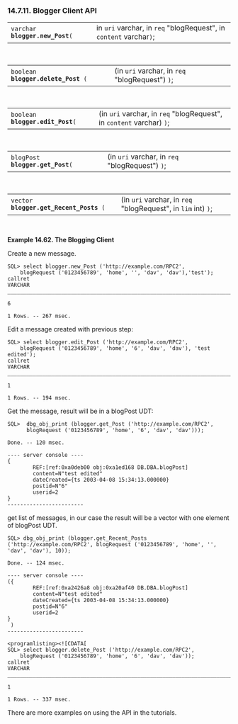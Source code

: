 <div>

<div>

<div>

<div>

### 14.7.11. Blogger Client API

</div>

</div>

</div>

<div>

|                                     |                                                                    |
|-------------------------------------|--------------------------------------------------------------------|
| `varchar `**`blogger.new_Post`**`(` | in `uri` varchar, in `req` "blogRequest", in `content` varchar`)`; |

<div>

 

</div>

</div>

<div>

|                                         |                                                 |
|-----------------------------------------|-------------------------------------------------|
| `boolean `**`blogger.delete_Post`**` (` | (in `uri` varchar, in `req` "blogRequest") `)`; |

<div>

 

</div>

</div>

<div>

|                                      |                                                                       |
|--------------------------------------|-----------------------------------------------------------------------|
| `boolean `**`blogger.edit_Post`**`(` | (in `uri` varchar, in `req` "blogRequest", in `content` varchar) `)`; |

<div>

 

</div>

</div>

<div>

|                                      |                                                 |
|--------------------------------------|-------------------------------------------------|
| `blogPost `**`blogger.get_Post`**`(` | (in `uri` varchar, in `req` "blogRequest") `)`; |

<div>

 

</div>

</div>

<div>

|                                             |                                                               |
|---------------------------------------------|---------------------------------------------------------------|
| `vector `**`blogger.get_Recent_Posts`**` (` | (in `uri` varchar, in `req` "blogRequest", in `lim` int) `)`; |

<div>

 

</div>

</div>

<div>

**Example 14.62. The Blogging Client**

<div>

Create a new message.

``` programlisting
SQL> select blogger.new_Post ('http://example.com/RPC2',
    blogRequest ('0123456789', 'home', '', 'dav', 'dav'),'test');
callret
VARCHAR
_______________________________________________________________________________

6

1 Rows. -- 267 msec.
```

Edit a message created with previous step:

``` programlisting
SQL> select blogger.edit_Post ('http://example.com/RPC2',
    blogRequest ('0123456789', 'home', '6', 'dav', 'dav'), 'test edited');
callret
VARCHAR
_______________________________________________________________________________

1

1 Rows. -- 194 msec.
```

Get the message, result will be in a blogPost UDT:

``` programlisting
SQL>  dbg_obj_print (blogger.get_Post ('http://example.com/RPC2',
      blogRequest ('0123456789', 'home', '6', 'dav', 'dav')));

Done. -- 120 msec.
```

``` programlisting
---- server console ----
{
        REF:[ref:0xa0deb00 obj:0xa1ed168 DB.DBA.blogPost]
        content=N"test edited"
        dateCreated={ts 2003-04-08 15:34:13.000000}
        postid=N"6"
        userid=2
}
------------------------
```

get list of messages, in our case the result will be a vector with one
element of blogPost UDT.

``` programlisting
SQL> dbg_obj_print (blogger.get_Recent_Posts ('http://example.com/RPC2', blogRequest ('0123456789', 'home', '', 'dav', 'dav'), 10));

Done. -- 124 msec.

---- server console ----
({
        REF:[ref:0xa2426a8 obj:0xa20af40 DB.DBA.blogPost]
        content=N"test edited"
        dateCreated={ts 2003-04-08 15:34:13.000000}
        postid=N"6"
        userid=2
}
 )
------------------------

<programlisting><![CDATA[
SQL> select blogger.delete_Post ('http://example.com/RPC2',
    blogRequest ('0123456789', 'home', '6', 'dav', 'dav'));
callret
VARCHAR
_______________________________________________________________________________

1

1 Rows. -- 337 msec.
```

</div>

</div>

  

There are more examples on using the API in the tutorials.

</div>
